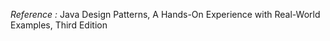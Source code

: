 <em>Reference : </em> Java Design Patterns, A Hands-On Experience with Real-World Examples, Third Edition
